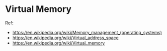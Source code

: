 # Virtual Memory

Ref:

- https://en.wikipedia.org/wiki/Memory_management_(operating_systems)
- https://en.wikipedia.org/wiki/Virtual_address_space
- https://en.wikipedia.org/wiki/Virtual_memory
